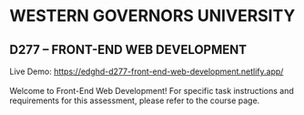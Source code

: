 # WESTERN GOVERNORS UNIVERSITY 
## D277 – FRONT-END WEB DEVELOPMENT
Live Demo: https://edghd-d277-front-end-web-development.netlify.app/
<br>
<br>
Welcome to Front-End Web Development! 
For specific task instructions and requirements for this assessment, please refer to the course page.
